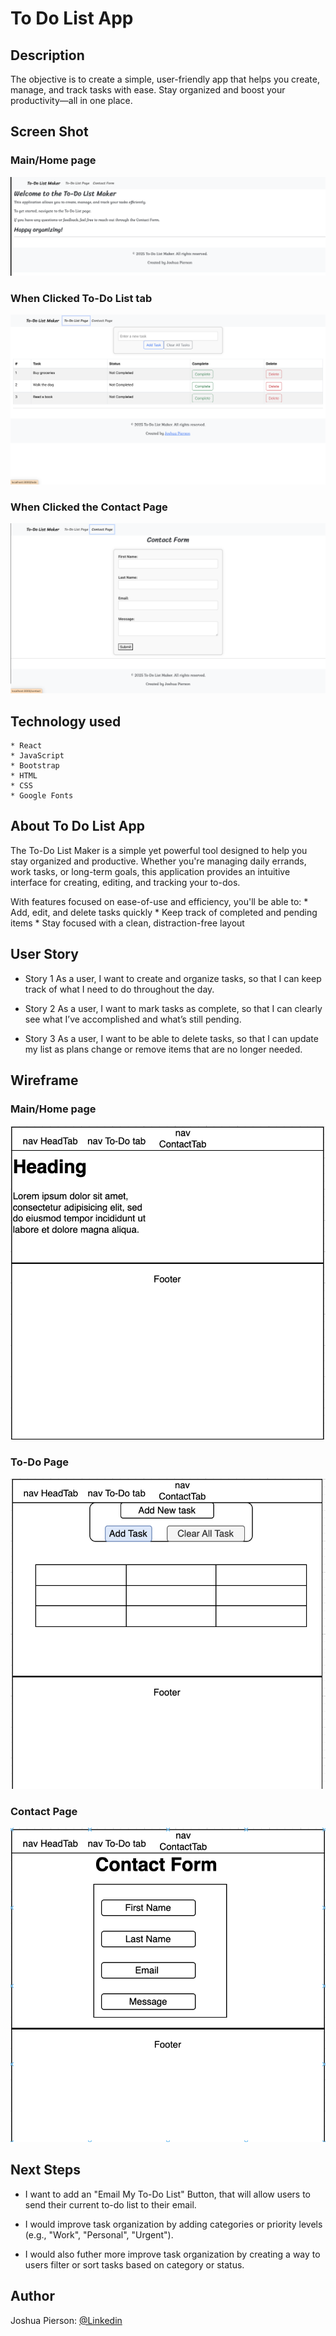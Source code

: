 # To Do List App

## Description
The objective is to create a simple, user-friendly app that helps you create, manage, and track tasks with ease. Stay organized and boost your productivity—all in one place.


## Screen Shot

### Main/Home page 
<img src="./Images/Home-Page.png#">

### When Clicked To-Do List tab
<img src="./Images/To-Do-Page.png#">

### When Clicked the Contact Page
<img src="./Images/Contact-Page.png#">


## Technology used
    * React
    * JavaScript
    * Bootstrap
    * HTML
    * CSS
    * Google Fonts


## About To Do List App
The To-Do List Maker is a simple yet powerful tool designed to help you stay organized and productive. Whether you're managing daily errands, work tasks, or long-term goals, this application provides an intuitive interface for creating, editing, and tracking your to-dos.

With features focused on ease-of-use and efficiency, you'll be able to:
    * Add, edit, and delete tasks quickly
    * Keep track of completed and pending items
    * Stay focused with a clean, distraction-free layout


## User Story
- Story 1
    As a user, I want to create and organize tasks, so that I can keep track of what I need to do throughout the day.

- Story 2
    As a user, I want to mark tasks as complete, so that I can clearly see what I’ve accomplished and what’s still pending.

- Story 3
    As a user, I want to be able to delete tasks, so that I can update my list as plans change or remove items that are no longer needed.


## Wireframe

### Main/Home page
<img src="./Images/WireFrame.png#">

### To-Do Page
<img src="./Images/WireFrame To-Do.png">

### Contact Page
<img src="./Images/WireFrame-Contact.png">


## Next Steps
* I want to add an "Email My To-Do List" Button, that will allow users to send their current to-do list to their email.

* I would improve task organization by adding categories or priority levels (e.g., "Work", "Personal", "Urgent").
 
* I would also futher more improve task organization by creating a way to  users filter or sort tasks based on category or status.

## Author
Joshua Pierson: <a href="https://www.linkedin.com/in/joshua-pierson726" rel="nofollow">@Linkedin</a>